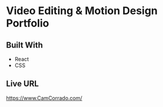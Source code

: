 # Video Editing & Motion Design Portfolio

## Built With

- React
- CSS

## Live URL

https://www.CamCorrado.com/
